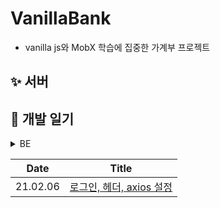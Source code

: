 # VanillaBank
- vanilla js와 MobX 학습에 집중한 가계부 프로젝트

## ✨ 서버

## 🙈 개발 일기
<details>
<summary> BE</summary>

#### Day1

- [x] 초기 환경 설정 
    - [x] 모듈 단위로 폴더 나누기
    - [x] eslint, prettier 설정
    - [x] commit에 자동 이슈 넘버 부여 설정
- [x] 이슈 등록
- [x] ERD 생성
![스크린샷 2020-10-05 오후 11 47 05](https://user-images.githubusercontent.com/43772082/95094642-14622600-0765-11eb-8b6c-a0380eb0d11e.png)

#### Day2
- [x] api 설계
![스크린샷 2020-10-05 오후 11 49 29](https://user-images.githubusercontent.com/43772082/95094959-715ddc00-0765-11eb-80fb-f3e83cbc17ac.png)
- [x] JWT 기반의 토큰 인증 방식 
    - [x] 로그인
    - [x] token이 유효한가 확인
- [x] Sequelize ORM를 사용하여 디비 구축
- [x] bulk insert를 통한 디비 대용량 데이터 추가

#### Day3
- [x] 결제내역 추가, 삭제, 수정, 조회 api 구현

#### Day4
- [x] 카테고리 조회 
- [x] 결제수단 생성, 삭제, 조회
- [x] 결제 내역 모델에 (user, date)로 복합 인덱스 생성
    
#### Day5
- [x] passport local, jwt를 통한 인증

</details>


| Date | Title |
| -------- | -------- |
| 21.02.06 | [로그인, 헤더, axios 설정](https://github.com/yejineee/VanillaBank/wiki/21-02-06-%EA%B0%9C%EB%B0%9C%EC%9D%BC%EC%A7%80)     |

